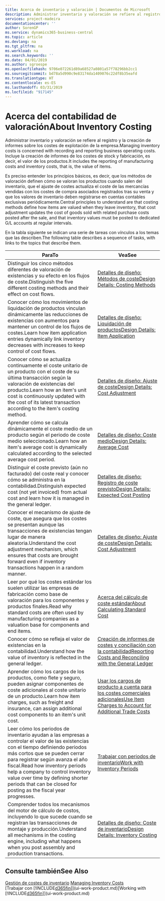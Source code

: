 ```yaml
---
title: Acerca de inventario y valoración | Documentos de Microsoft
description: Administrar inventario y valoración se refiere al registro y la creación de informes sobre los costes de explotación de la empresa. Incluye la creación de informes de los costes de stock y fabricación, es decir, el valor de los productos.
services: project-madeira
documentationcenter: ''
author: SorenGP
ms.service: dynamics365-business-central
ms.topic: article
ms.devlang: na
ms.tgt_pltfrm: na
ms.workload: na
ms.search.keywords: ''
ms.date: 04/01/2019
ms.author: sgroespe
ms.openlocfilehash: 9706e072261d89a68527a0801a57f78296bb2cc1
ms.sourcegitcommit: bd78a5d990c9e83174da1409076c22df8b35eafd
ms.translationtype: HT
ms.contentlocale: es-ES
ms.lasthandoff: 03/31/2019
ms.locfileid: "917145"
---
```

# <a name="about-inventory-costing"></a><span data-ttu-id="181b1-104">Acerca del contabilidad de valoración</span><span class="sxs-lookup"><span data-stu-id="181b1-104">About Inventory Costing</span></span>
<span data-ttu-id="181b1-105">Administrar inventario y valoración se refiere al registro y la creación de informes sobre los costes de explotación de la empresa.</span><span class="sxs-lookup"><span data-stu-id="181b1-105">Managing inventory costs is concerned with recording and reporting business operating costs.</span></span> <span data-ttu-id="181b1-106">Incluye la creación de informes de los costes de stock y fabricación, es decir, el valor de los productos.</span><span class="sxs-lookup"><span data-stu-id="181b1-106">It includes the reporting of manufacturing costs and inventory costs, that is, the value of items.</span></span>  

 <span data-ttu-id="181b1-107">Es preciso entender los principios básicos, es decir, que los métodos de valoración definen cómo se valoran los productos cuando salen del inventario, que el ajuste de costes actualiza el coste de las mercancías vendidas con los costes de compra asociados registrados tras su venta y que los valores de inventario deben registrarse en cuentas contables exclusivas periódicamente.</span><span class="sxs-lookup"><span data-stu-id="181b1-107">Central principles to understand are that costing methods define how items are valued when they leave inventory, that cost adjustment updates the cost of goods sold with related purchase costs posted after the sale, and that inventory values must be posted to dedicated G/L accounts at regular intervals.</span></span>  

 <span data-ttu-id="181b1-108">En la tabla siguiente se indican una serie de tareas con vínculos a los temas que las describen.</span><span class="sxs-lookup"><span data-stu-id="181b1-108">The following table describes a sequence of tasks, with links to the topics that describe them.</span></span>   

|<span data-ttu-id="181b1-109">**Para**</span><span class="sxs-lookup"><span data-stu-id="181b1-109">**To**</span></span>|<span data-ttu-id="181b1-110">**Vea**</span><span class="sxs-lookup"><span data-stu-id="181b1-110">**See**</span></span>|  
|------------|-------------|  
|<span data-ttu-id="181b1-111">Distinguir los cinco métodos diferentes de valoración de existencias y su efecto en los flujos de coste.</span><span class="sxs-lookup"><span data-stu-id="181b1-111">Distinguish the five different costing methods and their effect on cost flows.</span></span>|[<span data-ttu-id="181b1-112">Detalles de diseño: Métodos de coste</span><span class="sxs-lookup"><span data-stu-id="181b1-112">Design Details: Costing Methods</span></span>](design-details-costing-methods.md)|  
|<span data-ttu-id="181b1-113">Conocer cómo los movimientos de liquidación de productos vinculan dinámicamente las reducciones de existencias con aumentos para mantener un control de los flujos de costes.</span><span class="sxs-lookup"><span data-stu-id="181b1-113">Learn how item application entries dynamically link inventory decreases with increases to keep control of cost flows.</span></span>|[<span data-ttu-id="181b1-114">Detalles de diseño: Liquidación de productos</span><span class="sxs-lookup"><span data-stu-id="181b1-114">Design Details: Item Application</span></span>](design-details-item-application.md)|  
|<span data-ttu-id="181b1-115">Conocer cómo se actualiza continuamente el coste unitario de un producto con el coste de su última transacción según la valoración de existencias del producto.</span><span class="sxs-lookup"><span data-stu-id="181b1-115">Learn how an item's unit cost is continuously updated with the cost of its latest transaction according to the item's costing method.</span></span>|[<span data-ttu-id="181b1-116">Detalles de diseño: Ajuste de coste</span><span class="sxs-lookup"><span data-stu-id="181b1-116">Design Details: Cost Adjustment</span></span>](design-details-cost-adjustment.md)|  
|<span data-ttu-id="181b1-117">Aprender cómo se calcula dinámicamente el coste medio de un producto según el periodo de coste medio seleccionado.</span><span class="sxs-lookup"><span data-stu-id="181b1-117">Learn how an item's average cost is dynamically calculated according to the selected average cost period.</span></span>|[<span data-ttu-id="181b1-118">Detalles de diseño: Coste medio</span><span class="sxs-lookup"><span data-stu-id="181b1-118">Design Details: Average Cost</span></span>](design-details-average-cost.md)|  
|<span data-ttu-id="181b1-119">Distinguir el coste previsto (aún no facturado) del coste real y conocer cómo se administra en la contabilidad.</span><span class="sxs-lookup"><span data-stu-id="181b1-119">Distinguish expected cost (not yet invoiced) from actual cost and learn how it is managed in the general ledger.</span></span>|[<span data-ttu-id="181b1-120">Detalles de diseño: Registro de coste previsto</span><span class="sxs-lookup"><span data-stu-id="181b1-120">Design Details: Expected Cost Posting</span></span>](design-details-expected-cost-posting.md)|  
|<span data-ttu-id="181b1-121">Conocer el mecanismo de ajuste de coste, que asegura que los costes se presentan aunque las transacciones de existencias tengan lugar de manera aleatoria.</span><span class="sxs-lookup"><span data-stu-id="181b1-121">Understand the cost adjustment mechanism, which ensures that costs are brought forward even if inventory transactions happen in a random manner.</span></span>|[<span data-ttu-id="181b1-122">Detalles de diseño: Ajuste de coste</span><span class="sxs-lookup"><span data-stu-id="181b1-122">Design Details: Cost Adjustment</span></span>](design-details-cost-adjustment.md)|  
|<span data-ttu-id="181b1-123">Leer por qué los costes estándar los suelen utilizar las empresas de fabricación como base de valoración para los componentes y productos finales.</span><span class="sxs-lookup"><span data-stu-id="181b1-123">Read why standard costs are often used by manufacturing companies as a valuation base for components and end items.</span></span>|[<span data-ttu-id="181b1-124">Acerca del cálculo de coste estándar</span><span class="sxs-lookup"><span data-stu-id="181b1-124">About Calculating Standard Cost</span></span>](finance-about-calculating-standard-cost.md)|  
|<span data-ttu-id="181b1-125">Conocer cómo se refleja el valor de existencias en la contabilidad.</span><span class="sxs-lookup"><span data-stu-id="181b1-125">Understand how the value of inventory is reflected in the general ledger.</span></span>|[<span data-ttu-id="181b1-126">Creación de informes de costes y conciliación con la contabilidad</span><span class="sxs-lookup"><span data-stu-id="181b1-126">Reporting Costs and Reconciling with the General Ledger</span></span>](finance-report-costs-and-reconcile-with-the-general-ledger.md)|  
|<span data-ttu-id="181b1-127">Aprender cómo los cargos de los productos, como flete y seguro, pueden asignar componentes de coste adicionales al coste unitario de un producto.</span><span class="sxs-lookup"><span data-stu-id="181b1-127">Learn how item charges, such as freight and insurance, can assign additional cost components to an item's unit cost.</span></span>|[<span data-ttu-id="181b1-128">Usar los cargos de producto a cuenta para los costes comerciales adicionales</span><span class="sxs-lookup"><span data-stu-id="181b1-128">Use Item Charges to Account for Additional Trade Costs</span></span>](payables-how-assign-item-charges.md)|  
|<span data-ttu-id="181b1-129">Leer cómo los periodos de inventario ayudan a las empresas a controlar el valor de las existencias con el tiempo definiendo periodos más cortos que se pueden cerrar para registrar según avanza el año fiscal.</span><span class="sxs-lookup"><span data-stu-id="181b1-129">Read how inventory periods help a company to control inventory value over time by defining shorter periods that can be closed for posting as the fiscal year progresses.</span></span>|[<span data-ttu-id="181b1-130">Trabajar con periodos de inventario</span><span class="sxs-lookup"><span data-stu-id="181b1-130">Work with Inventory Periods</span></span>](finance-how-to-work-with-inventory-periods.md)|  
|<span data-ttu-id="181b1-131">Comprender todos los mecanismos del motor de cálculo de costos, incluyendo lo que sucede cuando se registran las transacciones de montaje y producción.</span><span class="sxs-lookup"><span data-stu-id="181b1-131">Understand all mechanisms in the costing engine, including what happens when you post assembly and production transactions.</span></span>|[<span data-ttu-id="181b1-132">Detalles de diseño: Coste de inventario</span><span class="sxs-lookup"><span data-stu-id="181b1-132">Design Details: Inventory Costing</span></span>](design-details-inventory-costing.md)|

## <a name="see-also"></a><span data-ttu-id="181b1-133">Consulte también</span><span class="sxs-lookup"><span data-stu-id="181b1-133">See Also</span></span>
<span data-ttu-id="181b1-134">[Gestión de costes de inventario](finance-manage-inventory-costs.md)  </span><span class="sxs-lookup"><span data-stu-id="181b1-134">[Managing Inventory Costs](finance-manage-inventory-costs.md)  </span></span>  
<span data-ttu-id="181b1-135">[Trabajar con [!INCLUDE[d365fin](includes/d365fin_md.md)]](ui-work-product.md)</span><span class="sxs-lookup"><span data-stu-id="181b1-135">[Working with [!INCLUDE[d365fin](includes/d365fin_md.md)]](ui-work-product.md)</span></span>
